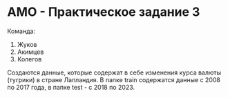 # АМО - Практическое задание 3

Команда:
 1. Жуков
 2. Акимцев
 3. Колегов

Создаются данные, которые содержат в себе изменения курса валюты (тугрики) в стране Лапландия. В папке train содержатся данные с 2008 по 2017 года, в папке test - c 2018 по 2023.
